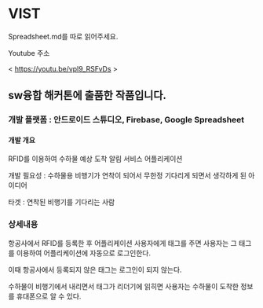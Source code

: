 # VIST
Spreadsheet.md를 따로 읽어주세요.


Youtube 주소

< https://youtu.be/vpl9_RSFvDs >

## sw융합 해커톤에 출품한 작품입니다.


### 개발 플랫폼 :  안드로이드 스튜디오, Firebase, Google Spreadsheet


#### 개발 개요 

 RFID를 이용하여 수하물 예상 도착 알림 서비스 어플리케이션
 
 개발 필요성 : 수하물용 비행기가 연착이 되어서 무한정 기다리게 되면서 생각하게 된 아이디어
 
 타겟 : 연착된 비행기를 기다리는 사람
 
 
 ### 상세내용
 
 항공사에서 RFID를 등록한 후 어플리케이션 사용자에게 태그를 주면 
 사용자는 그 태그를 이용하여 어플리케이션에 자동으로 로그인한다. 
 
 
 이때 항공사에서 등록되지 않은 태그는 로그인이 되지 않는다.
 
 
 수하물이 비행기에서 내리면서 태그가 리더기에 읽히면 사용자는 수하물이 도착한 정보를 휴대폰으로 알 수 있다.
